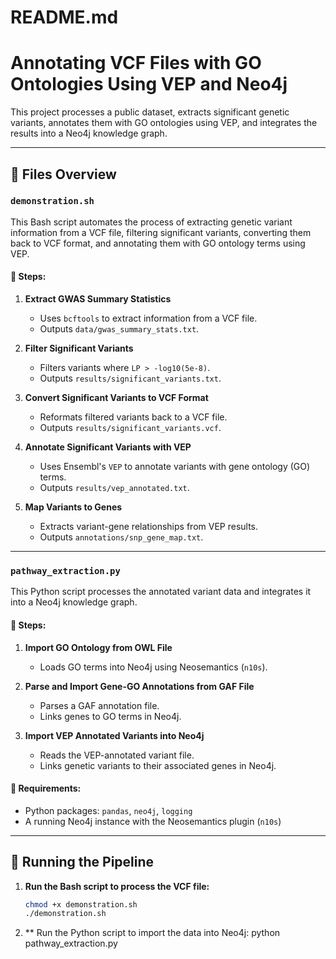 # README.md

# Annotating VCF Files with GO Ontologies Using VEP and Neo4j

This project processes a public dataset, extracts significant genetic variants, annotates them with GO ontologies using VEP, and integrates the results into a Neo4j knowledge graph.

---

## 📂 Files Overview

### `demonstration.sh`
This Bash script automates the process of extracting genetic variant information from a VCF file, filtering significant variants, converting them back to VCF format, and annotating them with GO ontology terms using VEP.

#### 🔹 Steps:
1. **Extract GWAS Summary Statistics**  
   - Uses `bcftools` to extract information from a VCF file.  
   - Outputs `data/gwas_summary_stats.txt`.

2. **Filter Significant Variants**  
   - Filters variants where `LP > -log10(5e-8)`.  
   - Outputs `results/significant_variants.txt`.

3. **Convert Significant Variants to VCF Format**  
   - Reformats filtered variants back to a VCF file.  
   - Outputs `results/significant_variants.vcf`.

4. **Annotate Significant Variants with VEP**  
   - Uses Ensembl's `VEP` to annotate variants with gene ontology (GO) terms.  
   - Outputs `results/vep_annotated.txt`.

5. **Map Variants to Genes**  
   - Extracts variant-gene relationships from VEP results.  
   - Outputs `annotations/snp_gene_map.txt`.

---

### `pathway_extraction.py`
This Python script processes the annotated variant data and integrates it into a Neo4j knowledge graph.

#### 🔹 Steps:
1. **Import GO Ontology from OWL File**  
   - Loads GO terms into Neo4j using Neosemantics (`n10s`).

2. **Parse and Import Gene-GO Annotations from GAF File**  
   - Parses a GAF annotation file.  
   - Links genes to GO terms in Neo4j.

3. **Import VEP Annotated Variants into Neo4j**  
   - Reads the VEP-annotated variant file.  
   - Links genetic variants to their associated genes in Neo4j.

#### 🔧 Requirements:
- Python packages: `pandas`, `neo4j`, `logging`
- A running Neo4j instance with the Neosemantics plugin (`n10s`)

---

## 🚀 Running the Pipeline

1. **Run the Bash script to process the VCF file:**
   ```sh
   chmod +x demonstration.sh
   ./demonstration.sh
2. ** Run the Python script to import the data into Neo4j:
   python pathway_extraction.py

